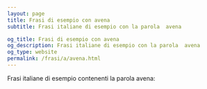 ```yaml
---
layout: page
title: Frasi di esempio con avena 
subtitle: Frasi italiane di esempio con la parola  avena

og_title: Frasi di esempio con avena 
og_description: Frasi italiane di esempio con la parola  avena
og_type: website
permalink: /frasi/a/avena.html
---
```


Frasi italiane di esempio contenenti la parola avena:


